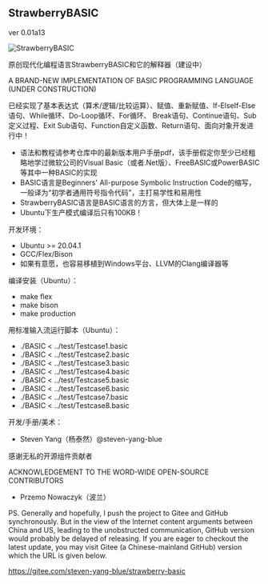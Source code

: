 ## **StrawberryBASIC**
ver 0.01a13

![StrawberryBASIC](https://gitee.com/steven-yang-blue/strawberry-basic/raw/master/STRAWBERRY-BASIC.png)

原创现代化编程语言StrawberryBASIC和它的解释器（建设中）

A BRAND-NEW IMPLEMENTATION OF BASIC PROGRAMMING LANGUAGE (UNDER CONSTRUCTION)


已经实现了基本表达式（算术/逻辑/比较运算）、赋值、重新赋值、If-ElseIf-Else语句、While循环、Do-Loop循环、For循环、
Break语句、Continue语句、Sub定义过程、Exit Sub语句、Function自定义函数、Return语句、面向对象开发进行中！

- 语法和教程请参考仓库中的最新版本用户手册pdf，该手册假定你至少已经粗略地学过微软公司的Visual Basic（或者.Net版）、FreeBASIC或PowerBASIC等其中一种BASIC的实现
- BASIC语言是Beginners' All-purpose Symbolic Instruction Code的缩写，一般译为“初学者通用符号指令代码”，主打易学性和易用性
- StrawberryBASIC语言是BASIC语言的方言，但大体上是一样的
- Ubuntu下生产模式编译后只有100KB！

开发环境：

- Ubuntu >= 20.04.1
- GCC/Flex/Bison
- 如果有意愿，也容易移植到Windows平台、LLVM的Clang编译器等

编译安装（Ubuntu）：

- make flex
- make bison
- make production

用标准输入流运行脚本（Ubuntu）：

- ./BASIC < ../test/Testcase1.basic
- ./BASIC < ../test/Testcase2.basic
- ./BASIC < ../test/Testcase3.basic
- ./BASIC < ../test/Testcase4.basic
- ./BASIC < ../test/Testcase5.basic
- ./BASIC < ../test/Testcase6.basic
- ./BASIC < ../test/Testcase7.basic
- ./BASIC < ../test/Testcase8.basic

开发/手册/美术：

- Steven Yang（杨泰然）@steven-yang-blue

感谢无私的开源组件贡献者

ACKNOWLEDGEMENT TO THE WORD-WIDE OPEN-SOURCE CONTRIBUTORS

- Przemo Nowaczyk（波兰）

PS. Generally and hopefully, I push the project to Gitee and GitHub synchronously. But in the view of the Internet content arguments between China and US, leading to the unobstructed communication, GitHub version would probably be delayed of releasing. If you are eager to checkout the latest update, you may visit Gitee (a Chinese-mainland GitHub) version which the URL is given below.

https://gitee.com/steven-yang-blue/strawberry-basic
